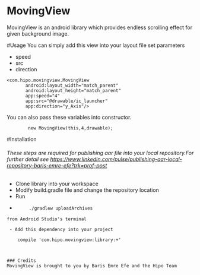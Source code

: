 # MovingView

MovingView is an android library which provides  endless scrolling effect for given background image.



#Usage
You can simply add this view into your layout file set parameters

  - speed
  - src
  - direction
```
<com.hipo.movingview.MovingView
       android:layout_width="match_parent"
       android:layout_height="match_parent"
       app:speed="4"
       app:src="@drawable/ic_launcher"
       app:direction="y_Axis"/>
```

You can also pass these variables into constructor.
```
        new MovingView(this,4,drawable);
```

#Installation
###### These steps are required for publishing aar file into your local repository.For further detail see https://www.linkedin.com/pulse/publishing-aar-local-repository-baris-emre-efe?trk=prof-post
 - Clone library into your workspace
 - Modify build.gradle file and change the repository location
 - Run 
 - ```sh
        ./gradlew uploadArchives
```
from Android Studio's terminal

 - Add this dependency into your project
   ```
        compile 'com.hipo.movingview:library:+'
```


### Credits
MovingView is brought to you by Baris Emre Efe and the Hipo Team


